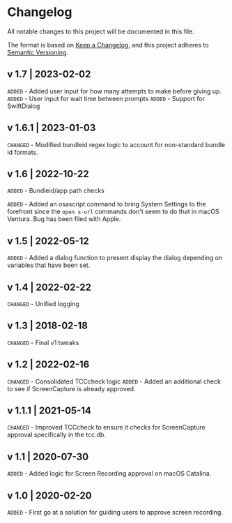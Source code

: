 # Changelog
All notable changes to this project will be documented in this file.

The format is based on [Keep a Changelog](https://keepachangelog.com/en/1.0.0/),
and this project adheres to [Semantic Versioning](https://semver.org/spec/v2.0.0.html).

## v 1.7 | 2023-02-02
`ADDED` - Added user input for how many attempts to make before giving up.
`ADDED` - User input for wait time between prompts
`ADDED` - Support for SwiftDialog

## v 1.6.1 | 2023-01-03
`CHANGED` - Modified bundleid regex logic to account for non-standard bundle id formats.

## v 1.6 | 2022-10-22
`ADDED` - Bundleid/app path checks

`ADDED` - Added an osascript command to bring System Settings to the forefront since the `open x-url` commands don't seem to do that in macOS Ventura. Bug has been filed with Apple.

## v 1.5 | 2022-05-12
`ADDED` - Added a dialog function to present display the dialog depending on variables that have been set.

## v 1.4 | 2022-02-22
`CHANGED` - Unified logging

## v 1.3 | 2018-02-18
`CHANGED` - Final v1 tweaks

## v 1.2 | 2022-02-16
`CHANGED` - Consolidated TCCcheck logic
`ADDED` - Added an additional check to see if ScreenCapture is already approved.

## v 1.1.1 | 2021-05-14
`CHANGED` -  Improved TCCcheck to ensure it checks for ScreenCapture approval specifically in the tcc.db.

## v 1.1 | 2020-07-30
`ADDED` - Added logic for Screen Recording approval on macOS Catalina.

## v 1.0 | 2020-02-20
`ADDED` - First go at a solution for guiding users to approve screen recording.
